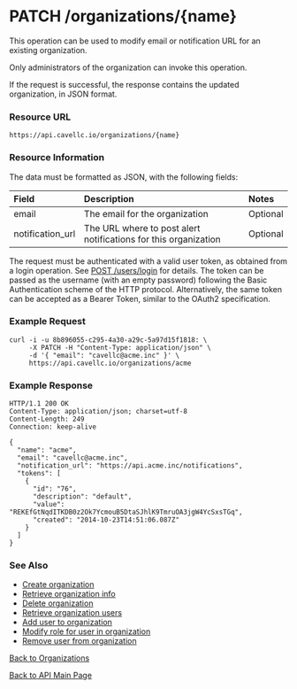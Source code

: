 # PATCH /organizations/{name}
This operation can be used to modify email or notification URL for an existing organization.

Only administrators of the organization can invoke this operation.

If the request is successful, the response contains the updated organization, in JSON format.

### Resource URL

`https://api.cavellc.io/organizations/{name}`

### Resource Information

The data must be formatted as JSON, with the following fields:

Field | Description | Notes
:---- | :---------- | :----
email | The email for the organization | Optional
notification_url | The URL where to post alert notifications for this organization | Optional

The request must be authenticated with a valid user token, as obtained from a login operation. See [POST /users/login](../users/login.md) for details. The token can be passed as the username (with an empty password) following the Basic Authentication scheme of the HTTP protocol. Alternatively, the same token can be accepted as a Bearer Token, similar to the OAuth2 specification.

### Example Request

    curl -i -u 8b896055-c295-4a30-a29c-5a97d15f1818: \
         -X PATCH -H "Content-Type: application/json" \         
         -d '{ "email": "cavellc@acme.inc" }' \
         https://api.cavellc.io/organizations/acme

### Example Response

    HTTP/1.1 200 OK
    Content-Type: application/json; charset=utf-8
    Content-Length: 249
    Connection: keep-alive

    {
      "name": "acme",
      "email": "cavellc@acme.inc",
      "notification_url": "https://api.acme.inc/notifications",
      "tokens": [
        {
          "id": "76",
          "description": "default",
          "value": "REKEfGtNqdITKDB0z2Ok7YcmouB5DtaSJhlK9TmruOA3jgW4YcSxsTGq",
          "created": "2014-10-23T14:51:06.087Z"
        }
      ]
    }

### See Also

* [Create organization](create-org.md)
* [Retrieve organization info](get-org.md)
* [Delete organization](delete-org.md)
* [Retrieve organization users](get-org-users.md)
* [Add user to organization](add-org-user.md)
* [Modify role for user in organization](modify-org-user.md)
* [Remove user from organization](remove-org-user.md)

[Back to Organizations](README.md)

[Back to API Main Page](../api.md)
